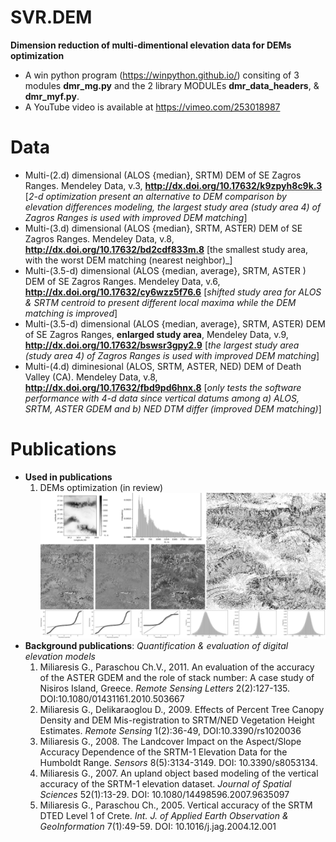 # SVR.DEM
**Dimension reduction of multi-dimentional elevation data for DEMs optimization**
* A win python program (https://winpython.github.io/) consiting of 3 modules **dmr_mg.py** and the 2 library MODULEs **dmr_data_headers**, & **dmr_myf.py**.
* A YouTube video is available at https://vimeo.com/253018987
# Data
  * Multi-(2.d) dimensional (ALOS {median}, SRTM) DEM of SE Zagros Ranges. Mendeley Data,  v.3, **http://dx.doi.org/10.17632/k9zpyh8c9k.3** [_2-d optimization present an alternative to  DEM comparison by elevation differences modeling, the largest study area (study area 4)  of Zagros Ranges is used with improved DEM matching_]  
  * Multi-(3.d) dimensional (ALOS {median}, SRTM, ASTER) DEM of SE Zagros Ranges. Mendeley Data, v.8, **http://dx.doi.org/10.17632/bd2cdf833m.8** [the smallest study area, with the worst DEM matching (nearest neighbor)_]
  * Multi-(3.5-d) dimensional (ALOS {median, average}, SRTM, ASTER ) DEM of SE Zagros Ranges. Mendeley Data, v.6, **http://dx.doi.org/10.17632/cy6wzz5f76.6** [_shifted study area for ALOS & SRTM centroid to present  different local maxima while the DEM matching is improved_]
  * Multi-(3.5-d) dimensional (ALOS {median, average}, SRTM, ASTER) DEM of SE Zagros Ranges, **enlarged study area**, Mendeley Data,  v.9, **http://dx.doi.org/10.17632/bswsr3gpy2.9** [_the largest study area (study area 4)  of Zagros Ranges is used with improved DEM matching_]
  * Multi-(4.d) diminesional (ALOS, SRTM, ASTER, NED)  DEM of Death Valley (CA). Mendeley Data, v.8, **http://dx.doi.org/10.17632/fbd9pd6hnx.8** [_only tests the software performance with 4-d data since vertical datums among  a) ALOS, SRTM, ASTER GDEM and b) NED DTM differ (improved DEM matching)_]
# Publications
* **Used in publications**
  1. DEMs optimization (in review)
![Example of output images](https://github.com/miliaresis/SVR.DEM/blob/master/mapping.png)
* **Background publications**: *Quantification & evaluation of digital elevation models*
  1. Miliaresis G., Paraschou Ch.V., 2011. An evaluation of the accuracy of the ASTER GDEM and the role of stack number: A case study of   Nisiros Island, Greece. *Remote Sensing Letters*  2(2):127-135. DOI:10.1080/01431161.2010.503667 
  1. Miliaresis G., Delikaraoglou D., 2009. Effects of Percent Tree Canopy Density and DEM Mis-registration to SRTM/NED Vegetation Height Estimates. *Remote Sensing* 1(2):36-49, DOI:10.3390/rs1020036 
  1. Miliaresis G., 2008. The Landcover Impact on the Aspect/Slope Accuracy Dependence of the SRTM-1 Elevation Data for the Humboldt Range. *Sensors* 8(5):3134-3149. DOI: 10.3390/s8053134. 
  1. Miliaresis G., 2007. An upland object based modeling of the vertical accuracy of the SRTM-1 elevation dataset. *Journal of Spatial Sciences* 52(1):13-29. DOI: 10.1080/14498596.2007.9635097 
  1. Miliaresis G., Paraschou Ch., 2005. Vertical accuracy of the SRTM DTED Level 1 of Crete. *Int. J. of Applied Earth Observation & GeoInformation* 7(1):49-59. DOI: 10.1016/j.jag.2004.12.001 
